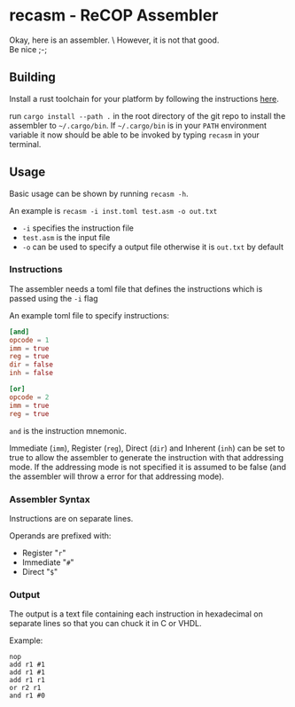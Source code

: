 # recasm - ReCOP Assembler

Okay, here is an assembler. \ 
However, it is not that good. \
Be nice ;-;

## Building

Install a rust toolchain for your platform by following the instructions 
[here](https://forge.rust-lang.org/infra/other-installation-methods.html).

run `cargo install --path .` in the root directory of the git repo to install
the assembler to `~/.cargo/bin`. If `~/.cargo/bin` is in your `PATH` environment
variable it now should be able to be invoked by typing `recasm` in your
terminal.

## Usage

Basic usage can be shown by running `recasm -h`.

An example is
`recasm -i inst.toml test.asm -o out.txt`
- `-i` specifies the instruction file
- `test.asm` is the input file
- `-o` can be used to specify a output file otherwise it is `out.txt` by default

### Instructions

The assembler needs a toml file that defines the instructions which is passed
using the `-i` flag

An example toml file to specify instructions:
```toml
[and]
opcode = 1
imm = true
reg = true
dir = false
inh = false

[or]
opcode = 2
imm = true
reg = true
```

`and` is the instruction mnemonic.

Immediate (`imm`), Register (`reg`), Direct (`dir`) and Inherent (`inh`) can
be set to true to allow the assembler to generate the instruction with that
addressing mode. If the addressing mode is not specified it is assumed to be
false (and the assembler will throw a error for that addressing mode).

### Assembler Syntax

Instructions are on separate lines. 

Operands are prefixed with:
- Register "`r`"
- Immediate "`#`"
- Direct "`$`"

### Output

The output is a text file containing each instruction in hexadecimal on separate
lines so that you can chuck it in C or VHDL.

Example:
```
nop
add r1 #1
add r1 #1
add r1 r1
or r2 r1
and r1 #0
```
